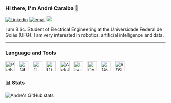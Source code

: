 ### Hi there, I'm André Caraiba 👋

[![Linkedin](https://img.shields.io/badge/LinkedIn-0077B5?style=for-the-badge&logo=linkedin&logoColor=white)](https://www.linkedin.com/in/andrecaraiba/)
[![email](https://img.shields.io/badge/Gmail-D14836?style=for-the-badge&logo=gmail&logoColor=white)](mailto:drecaraiba@gmail.com)
![](https://shields-io-visitor-counter.herokuapp.com/badge?page=andrecaraiba.andrecaraiba&label=Visitors&labelColor=000000&logo=GitHub&logoColor=FFFFFF&color=1D70B8&style=for-the-badge)

I am B.Sc. Student of Electrical Engineering at the Universidade Federal de Goiás (UFG). I am very interested in robotics, artificial intelligence and data.

---
### Language and Tools
<img align="left" alt="Python" width="30px" style="padding-right:10px;" src="https://cdn.jsdelivr.net/gh/devicons/devicon/icons/python/python-plain.svg"/>
<img align="left" alt="Git" width="30px" style="padding-right:10px;" src="https://cdn.jsdelivr.net/gh/devicons/devicon/icons/git/git-plain.svg" />
<img align="left" alt="C" width="30px" style="padding-right:10px;" src="https://cdn.jsdelivr.net/gh/devicons/devicon/icons/c/c-original.svg" />
<img align="left" alt="C++" width="30px" style="padding-right:10px;" src="https://cdn.jsdelivr.net/gh/devicons/devicon/icons/cplusplus/cplusplus-original.svg" />
<img align="left" alt="Arduino" width="30px" style="padding-right:10px;" src="https://cdn.jsdelivr.net/gh/devicons/devicon/icons/arduino/arduino-original.svg" />
<img align="left" alt="Linux" width="30px" style="padding-right:10px;" src="https://cdn.jsdelivr.net/gh/devicons/devicon/icons/linux/linux-original.svg" />
<img align="left" alt="OpenCV" width="30px" style="padding-right:10px;" src="https://cdn.jsdelivr.net/gh/devicons/devicon/icons/opencv/opencv-original.svg" />
<img align="left" alt="Google Colab" width="30px" style="padding-right:10px;" src="https://cdn.simpleicons.org/googlecolab" />
<img align="left" alt="ROS" width="30px" style="padding-right:10px;" src="https://cdn.simpleicons.org/ros" />

<br />

#

### 📊 Stats

![Andre's GitHub stats](https://github-readme-stats.vercel.app/api?username=andrecaraiba&show_icons=true&theme=dark)
